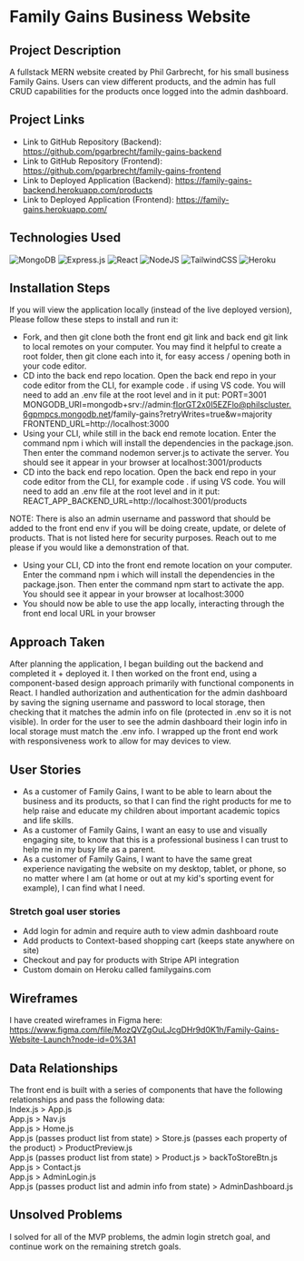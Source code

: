 # Family Gains Business Website
## Project Description
A fullstack MERN website created by Phil Garbrecht, for his small business Family Gains. Users can view different products, and the admin has full CRUD capabilities for the products once logged into the admin dashboard.

## Project Links
* Link to GitHub Repository (Backend): https://github.com/pgarbrecht/family-gains-backend
* Link to GitHub Repository (Frontend): https://github.com/pgarbrecht/family-gains-frontend
* Link to Deployed Application (Backend): https://family-gains-backend.herokuapp.com/products
* Link to Deployed Application (Frontend): https://family-gains.herokuapp.com/

## Technologies Used
![MongoDB](https://img.shields.io/badge/MongoDB-%234ea94b.svg?style=for-the-badge&logo=mongodb&logoColor=white) ![Express.js](https://img.shields.io/badge/express.js-%23404d59.svg?style=for-the-badge&logo=express&logoColor=%2361DAFB) ![React](https://img.shields.io/badge/react-%2320232a.svg?style=for-the-badge&logo=react&logoColor=%2361DAFB) ![NodeJS](https://img.shields.io/badge/node.js-6DA55F?style=for-the-badge&logo=node.js&logoColor=white) ![TailwindCSS](https://img.shields.io/badge/tailwindcss-%2338B2AC.svg?style=for-the-badge&logo=tailwind-css&logoColor=white) ![Heroku](https://img.shields.io/badge/heroku-%23430098.svg?style=for-the-badge&logo=heroku&logoColor=white)

## Installation Steps
If you will view the application locally (instead of the live deployed version), Please follow these steps to install and run it:

* Fork, and then git clone both the front end git link and back end git link to  local remotes on your computer. You may find it helpful to create a root folder, then git clone each into it, for easy access / opening both in your code editor.
* CD into the back end repo location. Open the back end repo in your code editor from the CLI, for example code . if using VS code. You will need to add an .env file at the root level and in it put:
PORT=3001
MONGODB_URI=mongodb+srv://admin:fIorGT2x0I5EZFlo@philscluster.6gpmpcs.mongodb.net/family-gains?retryWrites=true&w=majority
FRONTEND_URL=http://localhost:3000
* Using your CLI, while still in the back end remote location. Enter the command npm i which will install the dependencies in the package.json. Then enter the command nodemon server.js to activate the server. You should see it appear in your browser at localhost:3001/products
* CD into the back end repo location. Open the back end repo in your code editor from the CLI, for example code . if using VS code. You will need to add an .env file at the root level and in it put:
REACT_APP_BACKEND_URL=http://localhost:3001/products

NOTE: There is also an admin username and password that should be added to the front end env if you will be doing create, update, or delete of products. That is not listed here for security purposes. Reach out to me please if you would like a demonstration of that.

* Using your CLI, CD into the front end remote location on your computer. Enter the command npm i which will install the dependencies in the package.json. Then enter the command npm start to activate the app. You should see it appear in your browser at localhost:3000
* You should now be able to use the app locally, interacting through the front end local URL in your browser

## Approach Taken
After planning the application, I began building out the backend and completed it + deployed it. I then worked on the front end, using a component-based design approach primarily with functional components in React. I handled authorization and authentication for the admin dashboard by saving the signing username and password to local storage, then checking that it matches the admin info on file (protected in .env so it is not visible). In order for the user to see the admin dashboard their login info in local storage must match the .env info. I wrapped up the front end work with responsiveness work to allow for may devices to view.

## User Stories
* As a customer of Family Gains, I want to be able to learn about the business and its products, so that I can find the right products for me to help raise and educate my children about important academic topics and life skills.
* As a customer of Family Gains, I want an easy to use and visually engaging site, to know that this is a professional business I can trust to help me in my busy life as a parent.
* As a customer of Family Gains, I want to have the same great experience navigating the website on my desktop, tablet, or phone, so no matter where I am (at home or out at my kid's sporting event for example), I can find what I need.

### Stretch goal user stories
* Add login for admin and require auth to view admin dashboard route
* Add products to Context-based shopping cart (keeps state anywhere on site)
* Checkout and pay for products with Stripe API integration
* Custom domain on Heroku called familygains.com

## Wireframes
I have created wireframes in Figma here:
https://www.figma.com/file/MozQVZgOuLJcgDHr9d0K1h/Family-Gains-Website-Launch?node-id=0%3A1

## Data Relationships
The front end is built with a series of components that have the following relationships and pass the following data: <br />
Index.js > App.js <br />
            App.js > Nav.js <br />
            App.js > Home.js <br />
            App.js (passes product list from state) > Store.js (passes each property of the product) > ProductPreview.js <br />
            App.js (passes product list from state) > Product.js > backToStoreBtn.js <br />
            App.js > Contact.js <br />
            App.js > AdminLogin.js <br />
            App.js (passes product list and admin info from state) > AdminDashboard.js <br />

## Unsolved Problems
I solved for all of the MVP problems, the admin login stretch goal, and continue work on the remaining stretch goals.